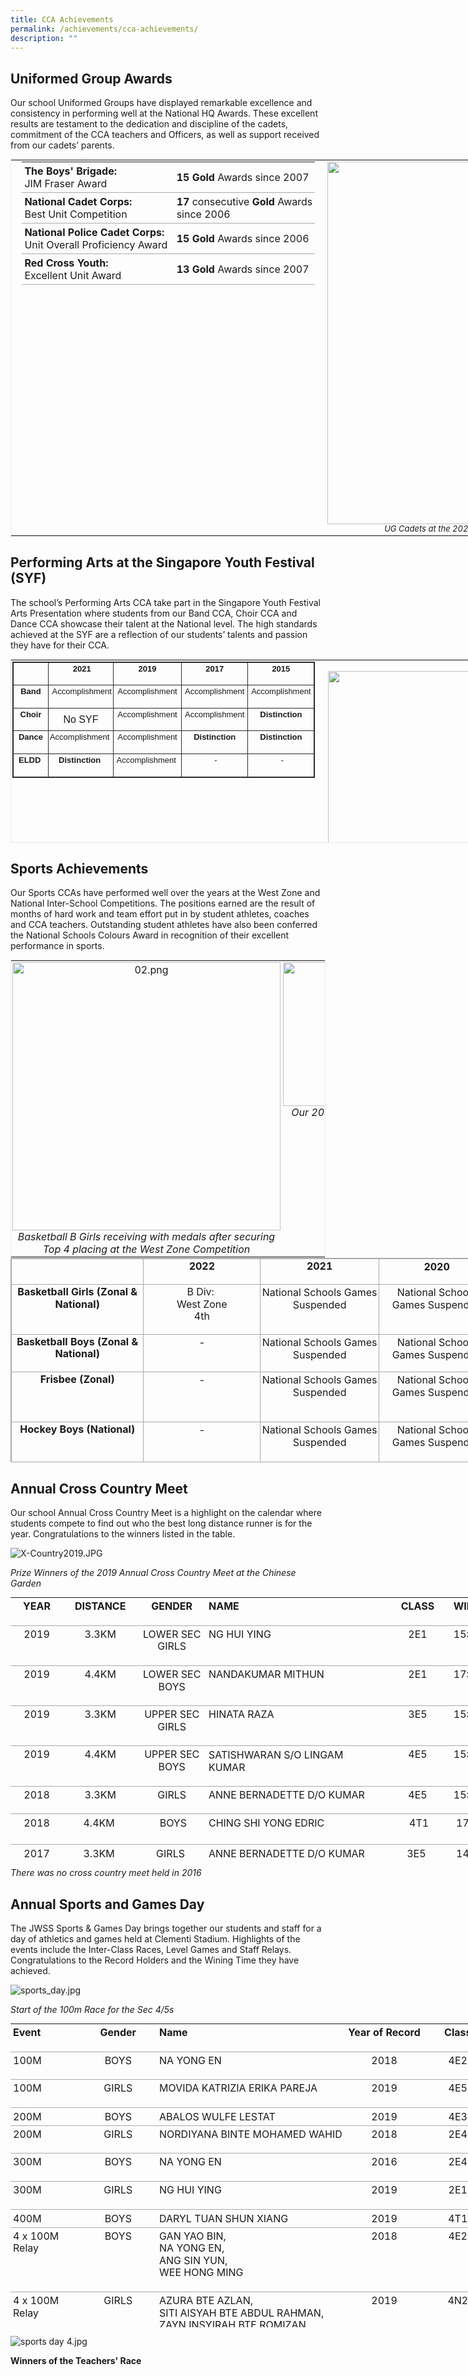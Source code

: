 ```yaml
---
title: CCA Achievements
permalink: /achievements/cca-achievements/
description: ""
---
```



## Uniformed Group Awards

Our school Uniformed Groups have displayed remarkable excellence and consistency in performing well at the National HQ Awards. These excellent results are testament to the dedication and discipline of the cadets, commitment of the CCA teachers and Officers, as well as support received from our cadets’ parents.  
  

<table style="margin: auto; outline: 0px; padding: 0px; clear: both; border: 1px solid rgb(234, 234, 234); width: 1089.64px;" class="ive_eobj_center iveo_table ives_tab_zen"><tbody style="margin: 0px; outline: 0px; padding: 0px;"><tr style="margin: 0px; outline: 0px; padding: 0px;"><td style="margin: 0px; outline: 0px; padding: 2px; text-align: center; width: 510px;" valign="top"><table style="margin: auto; outline: 0px; padding: 0px; border-collapse: collapse; clear: both; border: none; width: 468.818px; height: 248px;" class="ive_eobj_center iveo_table ives_tab_simple"><tbody style="margin: 0px; outline: 0px; padding: 0px;"><tr style="margin: 0px; outline: 0px; padding: 0px;"><td style="margin: 0px; outline: 0px; padding: 4px; text-align: left; background-color: transparent; border-bottom: 1px solid rgb(170, 170, 170); color: inherit; width: 298px;"><b style="margin: 0px; outline: 0px; padding: 0px;">The Boys' Brigade:</b><br style="margin: 0px; outline: 0px; padding: 0px;">JIM Fraser Award</td><td style="margin: 0px; outline: 0px; padding: 4px; text-align: left; background-color: transparent; border-bottom: 1px solid rgb(170, 170, 170); color: inherit; width: 170px;"><b style="margin: 0px; outline: 0px; padding: 0px;">15&nbsp;</b><b style="margin: 0px; outline: 0px; padding: 0px;">Gold<span>&nbsp;</span></b>Awards since 2007</td></tr><tr style="margin: 0px; outline: 0px; padding: 0px;"><td style="margin: 0px; outline: 0px; padding: 4px; text-align: left; background-color: transparent; border-bottom: 1px solid rgb(170, 170, 170); color: inherit; width: 60px;"><b style="margin: 0px; outline: 0px; padding: 0px;">National Cadet Corps:</b><br style="margin: 0px; outline: 0px; padding: 0px;">Best Unit Competition</td><td style="margin: 0px; outline: 0px; padding: 4px; text-align: left; background-color: transparent; border-bottom: 1px solid rgb(170, 170, 170); color: inherit; width: 60px;"><b style="margin: 0px; outline: 0px; padding: 0px;">17</b>&nbsp;consecutive<span>&nbsp;</span><b style="margin: 0px; outline: 0px; padding: 0px;">Gold<span>&nbsp;</span></b>Awards since 2006</td></tr><tr style="margin: 0px; outline: 0px; padding: 0px;"><td style="margin: 0px; outline: 0px; padding: 4px; text-align: left; background-color: transparent; border-bottom: 1px solid rgb(170, 170, 170); color: inherit;"><b style="margin: 0px; outline: 0px; padding: 0px;">National Police Cadet Corps:</b><br style="margin: 0px; outline: 0px; padding: 0px;">Unit Overall Proficiency Award</td><td style="margin: 0px; outline: 0px; padding: 4px; text-align: left; background-color: transparent; border-bottom: 1px solid rgb(170, 170, 170); color: inherit;"><b style="margin: 0px; outline: 0px; padding: 0px;">15</b>&nbsp;<b style="margin: 0px; outline: 0px; padding: 0px;">Gold<span>&nbsp;</span></b>Awards since 2006</td></tr><tr style="margin: 0px; outline: 0px; padding: 0px;"><td style="margin: 0px; outline: 0px; padding: 4px; text-align: left; background-color: transparent; border-bottom: 1px solid rgb(170, 170, 170); color: inherit;"><b style="margin: 0px; outline: 0px; padding: 0px;">Red Cross Youth:</b><br style="margin: 0px; outline: 0px; padding: 0px;">Excellent Unit Award</td><td style="margin: 0px; outline: 0px; padding: 4px; text-align: left; background-color: transparent; border-bottom: 1px solid rgb(170, 170, 170); color: inherit;"><b style="margin: 0px; outline: 0px; padding: 0px;">13</b>&nbsp;<b style="margin: 0px; outline: 0px; padding: 0px;">Gold<span>&nbsp;</span></b>Awards since 2007</td></tr></tbody></table></td><td style="margin: 0px; outline: 0px; padding: 2px; text-align: center; width: 60px;"><img style="margin: auto; outline: none; padding: 0px; border: none; clear: both; display: block; width: 580px;" class="ive_eobj_center" alt="01.png" src="https://jurongwestsec.moe.edu.sg/qql/slot/u198/Achievements/CCA/2022/01.png"><font style="margin: 0px; outline: 0px; padding: 0px; line-height: 15.6px;" size="2"><i style="margin: 0px; outline: 0px; padding: 0px;">UG Cadets at the 2022 JWSS Annual Speech &amp; Prize Giving Day</i></font></td></tr></tbody></table>

## Performing Arts at the Singapore Youth Festival (SYF)


The school’s Performing Arts CCA take part in the Singapore Youth Festival Arts Presentation where students from our Band CCA, Choir CCA and Dance CCA showcase their talent at the National level. The high standards achieved at the SYF are a reflection of our students’ talents and passion they have for their CCA.  
  
  

<table style="margin: auto; outline: 0px; padding: 0px; clear: both; border: 1px solid rgb(234, 234, 234); width: 1092.09px; height: 294px;" class="iveo_table ives_tab_zen ive_eobj_center"><tbody style="margin: 0px; outline: 0px; padding: 0px;"><tr style="margin: 0px; outline: 0px; padding: 0px;"><td style="margin: 0px; outline: 0px; padding: 2px; text-align: center; width: 489px;" valign="top"><h4 style="margin: 0px; outline: 0px; padding: 0px; font-family: Arial; font-weight: 500; line-height: 15.4px; color: rgb(7, 8, 75); font-size: 14px;"><table style="margin: 0px; outline: 0px; padding: 0px; border: 1px solid rgb(42, 42, 42); border-spacing: 1px;" class="iveo_table ives_tab_dark" cellpadding="0" cellspacing="0" border="0"><tbody style="margin: 0px; outline: 0px; padding: 0px;"><tr style="margin: 0px; outline: 0px; padding: 0px;"><td style="margin: 0px; outline: 0px; padding: 2px; text-align: center; border: 1px solid rgb(42, 42, 42);" valign="top" width="146"><p style="margin: 0px 0px 1em; outline: 0px; padding: 0px; line-height: 19.6px;"><font style="margin: 0px; outline: 0px; padding: 0px; line-height: 15.6px;" face="arial, sans-serif" size="2">&nbsp;</font></p></td><td style="margin: 0px; outline: 0px; padding: 2px; text-align: center; border: 1px solid rgb(42, 42, 42); width: 60px;"><p style="margin: 0px 0px 1em; outline: 0px; padding: 0px; line-height: 19.6px;"><font style="margin: 0px; outline: 0px; padding: 0px; line-height: 15.6px;" face="arial, sans-serif" size="2">&nbsp;<b style="margin: 0px; outline: 0px; padding: 0px;">2021</b></font></p></td><td style="margin: 0px; outline: 0px; padding: 2px; text-align: center; border: 1px solid rgb(42, 42, 42);" valign="top" width="146"><p style="margin: 0px 0px 1em; outline: 0px; padding: 0px; line-height: 19.6px;"><b style="margin: 0px; outline: 0px; padding: 0px;"><font style="margin: 0px; outline: 0px; padding: 0px; line-height: 15.6px;" face="arial, sans-serif" size="2">2019</font></b></p></td><td style="margin: 0px; outline: 0px; padding: 2px; text-align: center; border: 1px solid rgb(42, 42, 42);" valign="top" width="147"><p style="margin: 0px 0px 1em; outline: 0px; padding: 0px; line-height: 19.6px;"><b style="margin: 0px; outline: 0px; padding: 0px;"><font style="margin: 0px; outline: 0px; padding: 0px; line-height: 15.6px;" face="arial, sans-serif" size="2">2017</font></b></p></td><td style="margin: 0px; outline: 0px; padding: 2px; text-align: center; border: 1px solid rgb(42, 42, 42);" valign="top" width="147"><p style="margin: 0px 0px 1em; outline: 0px; padding: 0px; line-height: 19.6px;"><b style="margin: 0px; outline: 0px; padding: 0px;"><font style="margin: 0px; outline: 0px; padding: 0px; line-height: 15.6px;" face="arial, sans-serif" size="2">2015</font></b></p></td></tr><tr style="margin: 0px; outline: 0px; padding: 0px;"><td style="margin: 0px; outline: 0px; padding: 2px; text-align: center; border: 1px solid rgb(42, 42, 42);" valign="top" width="146"><p style="margin: 0px 0px 1em; outline: 0px; padding: 0px; line-height: 19.6px;"><b style="margin: 0px; outline: 0px; padding: 0px;"><font style="margin: 0px; outline: 0px; padding: 0px; line-height: 15.6px;" face="arial, sans-serif" size="2">Band</font></b></p></td><td style="margin: 0px; outline: 0px; padding: 2px; text-align: center; border: 1px solid rgb(42, 42, 42); width: 60px;"><p style="margin: 0px 0px 1em; outline: 0px; padding: 0px; line-height: 19.6px;"><font style="margin: 0px; outline: 0px; padding: 0px; line-height: 15.6px;" face="arial, sans-serif" size="2">&nbsp;Accomplishment</font></p></td><td style="margin: 0px; outline: 0px; padding: 2px; text-align: center; border: 1px solid rgb(42, 42, 42);" valign="top" width="146"><p style="margin: 0px 0px 1em; outline: 0px; padding: 0px; line-height: 19.6px;"><font style="margin: 0px; outline: 0px; padding: 0px; line-height: 15.6px;" face="arial, sans-serif" size="2">Accomplishment</font></p></td><td style="margin: 0px; outline: 0px; padding: 2px; text-align: center; border: 1px solid rgb(42, 42, 42);" valign="top" width="147"><p style="margin: 0px 0px 1em; outline: 0px; padding: 0px; line-height: 19.6px;"><font style="margin: 0px; outline: 0px; padding: 0px; line-height: 15.6px;" face="arial, sans-serif" size="2">Accomplishment</font></p></td><td style="margin: 0px; outline: 0px; padding: 2px; text-align: center; border: 1px solid rgb(42, 42, 42);" valign="top" width="147"><p style="margin: 0px 0px 1em; outline: 0px; padding: 0px; line-height: 19.6px;"><font style="margin: 0px; outline: 0px; padding: 0px; line-height: 15.6px;" face="arial, sans-serif" size="2">Accomplishment</font></p></td></tr><tr style="margin: 0px; outline: 0px; padding: 0px;"><td style="margin: 0px; outline: 0px; padding: 2px; text-align: center; border: 1px solid rgb(42, 42, 42);" valign="top" width="146"><p style="margin: 0px 0px 1em; outline: 0px; padding: 0px; line-height: 19.6px;"><b style="margin: 0px; outline: 0px; padding: 0px;"><font style="margin: 0px; outline: 0px; padding: 0px; line-height: 15.6px;" face="arial, sans-serif" size="2">Choir</font></b></p></td><td style="margin: 0px; outline: 0px; padding: 2px; text-align: center; border: 1px solid rgb(42, 42, 42); width: 60px;">No SYF</td><td style="margin: 0px; outline: 0px; padding: 2px; text-align: center; border: 1px solid rgb(42, 42, 42);" valign="top" width="146"><p style="margin: 0px 0px 1em; outline: 0px; padding: 0px; line-height: 19.6px;"><font style="margin: 0px; outline: 0px; padding: 0px; line-height: 15.6px;" face="arial, sans-serif" size="2">Accomplishment</font></p></td><td style="margin: 0px; outline: 0px; padding: 2px; text-align: center; border: 1px solid rgb(42, 42, 42);" valign="top" width="147"><p style="margin: 0px 0px 1em; outline: 0px; padding: 0px; line-height: 19.6px;"><font style="margin: 0px; outline: 0px; padding: 0px; line-height: 15.6px;" face="arial, sans-serif" size="2">Accomplishment</font></p></td><td style="margin: 0px; outline: 0px; padding: 2px; text-align: center; border: 1px solid rgb(42, 42, 42);" valign="top" width="147"><p style="margin: 0px 0px 1em; outline: 0px; padding: 0px; line-height: 19.6px;"><b style="margin: 0px; outline: 0px; padding: 0px;"><font style="margin: 0px; outline: 0px; padding: 0px; line-height: 15.6px;" face="arial, sans-serif" size="2">Distinction</font></b></p></td></tr><tr style="margin: 0px; outline: 0px; padding: 0px;"><td style="margin: 0px; outline: 0px; padding: 2px; text-align: center; border: 1px solid rgb(42, 42, 42);" valign="top" width="146"><p style="margin: 0px 0px 1em; outline: 0px; padding: 0px; line-height: 19.6px;"><b style="margin: 0px; outline: 0px; padding: 0px;"><font style="margin: 0px; outline: 0px; padding: 0px; line-height: 15.6px;" face="arial, sans-serif" size="2">Dance</font></b></p></td><td style="margin: 0px; outline: 0px; padding: 2px; text-align: center; border: 1px solid rgb(42, 42, 42); width: 60px;"><p style="margin: 0px 0px 1em; outline: 0px; padding: 0px; line-height: 19.6px;"><font style="margin: 0px; outline: 0px; padding: 0px; line-height: 15.6px;" face="arial, sans-serif" size="2">Accomplishment&nbsp;</font></p></td><td style="margin: 0px; outline: 0px; padding: 2px; text-align: center; border: 1px solid rgb(42, 42, 42);" valign="top" width="146"><p style="margin: 0px 0px 1em; outline: 0px; padding: 0px; line-height: 19.6px;"><font style="margin: 0px; outline: 0px; padding: 0px; line-height: 15.6px;" face="arial, sans-serif" size="2">Accomplishment</font></p></td><td style="margin: 0px; outline: 0px; padding: 2px; text-align: center; border: 1px solid rgb(42, 42, 42);" valign="top" width="147"><p style="margin: 0px 0px 1em; outline: 0px; padding: 0px; line-height: 19.6px;"><b style="margin: 0px; outline: 0px; padding: 0px;"><font style="margin: 0px; outline: 0px; padding: 0px; line-height: 15.6px;" face="arial, sans-serif" size="2">Distinction</font></b></p></td><td style="margin: 0px; outline: 0px; padding: 2px; text-align: center; border: 1px solid rgb(42, 42, 42);" valign="top" width="147"><p style="margin: 0px 0px 1em; outline: 0px; padding: 0px; line-height: 19.6px;"><b style="margin: 0px; outline: 0px; padding: 0px;"><font style="margin: 0px; outline: 0px; padding: 0px; line-height: 15.6px;" face="arial, sans-serif" size="2">Distinction</font></b></p></td></tr><tr style="margin: 0px; outline: 0px; padding: 0px;"><td style="margin: 0px; outline: 0px; padding: 2px; text-align: center; border: 1px solid rgb(42, 42, 42);"><p style="margin: 0px 0px 1em; outline: 0px; padding: 0px; line-height: 19.6px;"><font style="margin: 0px; outline: 0px; padding: 0px; line-height: 15.6px;" face="arial, sans-serif" size="2"><b style="margin: 0px; outline: 0px; padding: 0px;">ELDD</b>&nbsp;</font></p></td><td style="margin: 0px; outline: 0px; padding: 2px; text-align: center; border: 1px solid rgb(42, 42, 42);"><p style="margin: 0px 0px 1em; outline: 0px; padding: 0px; line-height: 19.6px;"><b style="margin: 0px; outline: 0px; padding: 0px;"><font style="margin: 0px; outline: 0px; padding: 0px; line-height: 15.6px;" face="arial, sans-serif" size="2">Distinction&nbsp;</font></b></p></td><td style="margin: 0px; outline: 0px; padding: 2px; text-align: center; border: 1px solid rgb(42, 42, 42);"><p style="margin: 0px 0px 1em; outline: 0px; padding: 0px; line-height: 19.6px;"><font style="margin: 0px; outline: 0px; padding: 0px; line-height: 15.6px;" face="arial, sans-serif" size="2">Accomplishment&nbsp;</font></p></td><td style="margin: 0px; outline: 0px; padding: 2px; text-align: center; border: 1px solid rgb(42, 42, 42);"><p style="margin: 0px 0px 1em; outline: 0px; padding: 0px; line-height: 19.6px;"><font style="margin: 0px; outline: 0px; padding: 0px; line-height: 15.6px;" face="arial, sans-serif" size="2">&nbsp;-</font></p></td><td style="margin: 0px; outline: 0px; padding: 2px; text-align: center; border: 1px solid rgb(42, 42, 42);"><p style="margin: 0px 0px 1em; outline: 0px; padding: 0px; line-height: 19.6px;"><font style="margin: 0px; outline: 0px; padding: 0px; line-height: 15.6px;" face="arial, sans-serif" size="2">&nbsp;-</font></p></td></tr></tbody></table></h4></td><td style="margin: 0px; outline: 0px; padding: 2px; text-align: center; width: 603px;"><h4 style="margin: 0px; outline: 0px; padding: 0px; font-family: Arial; font-weight: 500; line-height: 15.4px; color: rgb(7, 8, 75); font-size: 14px;"><br style="margin: 0px; outline: 0px; padding: 0px;"><img style="margin: auto; outline: none; padding: 0px; border: none; clear: both; display: block; width: 564px;" class="ive_eobj_center" alt="04.png" src="https://jurongwestsec.moe.edu.sg/qql/slot/u198/Achievements/CCA/2022/04.png"></h4><font style="margin: 0px; outline: 0px; padding: 0px; line-height: 15.6px;" size="2"><i style="margin: 0px; outline: 0px; padding: 0px;">ELDD performing at the 2021 SYF Arts Presentation to achieve their 1st Certificate of Distinction<br style="margin: 0px; outline: 0px; padding: 0px;"></i></font></td></tr></tbody></table>

## Sports Achievements

Our Sports CCAs have performed well over the years at the West Zone and National Inter-School Competitions. The positions earned are the result of months of hard work and team effort put in by student athletes, coaches and CCA teachers. Outstanding student athletes have also been conferred the National Schools Colours Award in recognition of their excellent performance in sports.  
  

<table style="margin: auto; outline: 0px; padding: 0px; clear: both; border: 1px solid rgb(234, 234, 234);" class="ive_eobj_center iveo_table ives_tab_zen"><tbody style="margin: 0px; outline: 0px; padding: 0px;"><tr style="margin: 0px; outline: 0px; padding: 0px;"><td style="margin: 0px; outline: 0px; padding: 2px; text-align: center; width: 60px;" valign="top"><img style="margin: auto; outline: none; padding: 0px; border: none; clear: both; display: block; width: 429px;" class="ive_eobj_center" alt="02.png" src="https://jurongwestsec.moe.edu.sg/qql/slot/u198/Achievements/CCA/2022/02.png"><i style="margin: 0px; outline: 0px; padding: 0px;">Basketball B Girls receiving with medals after securing Top 4 placing at the West Zone Competition</i></td><td style="margin: 0px; outline: 0px; padding: 2px; text-align: center; width: 60px;" valign="top"><img style="margin: auto; outline: none; padding: 0px; border: none; clear: both; display: block; width: 429px; height: 230px;" class="ive_eobj_center" alt="03.png" src="https://jurongwestsec.moe.edu.sg/qql/slot/u198/Achievements/CCA/2022/03.png"><i style="margin: 0px; outline: 0px; padding: 0px;">Our 2021 Volleyball B Boys after securing their Top 4 Placing at the West Zone Competition</i><i style="margin: 0px; outline: 0px; padding: 0px; background-color: initial;">&nbsp;</i><i style="margin: 0px; outline: 0px; padding: 0px;"><br style="margin: 0px; outline: 0px; padding: 0px;"></i></td></tr></tbody></table>

  

<table style="margin: auto; outline: 0px; padding: 0px; border-collapse: collapse; clear: both; border: 1px solid rgb(170, 170, 170); width: 957px; height: 327px;" class="ive_eobj_center iveo_table ives_tab_simple3" width="588" cellpadding="0" cellspacing="0" border="0"><tbody style="margin: 0px; outline: 0px; padding: 0px;"><tr style="margin: 0px; outline: 0px; padding: 0px;"><td style="margin: 0px; outline: 0px; padding: 2px; text-align: center; border: 1px solid rgb(170, 170, 170); width: 211px;" valign="top" width="172"><p style="margin: 0px 0px 1em; outline: 0px; padding: 0px; line-height: 19.6px;">&nbsp;</p></td><td style="margin: 0px; outline: 0px; padding: 2px; text-align: center; border: 1px solid rgb(170, 170, 170); width: 189px;" valign="top" width="139"><p style="margin: 0px 0px 1em; outline: 0px; padding: 0px; line-height: 19.6px;" align="center"><strong style="margin: 0px; outline: 0px; padding: 0px;">2022</strong></p></td><td style="margin: 0px; outline: 0px; padding: 2px; text-align: center; border: 1px solid rgb(170, 170, 170); width: 190px;" valign="top" width="139"><p style="margin: 0px 0px 1em; outline: 0px; padding: 0px; line-height: 19.6px;" align="center"><strong style="margin: 0px; outline: 0px; padding: 0px;">2021</strong></p></td><td style="margin: 0px; outline: 0px; padding: 2px; text-align: center; border: 1px solid rgb(170, 170, 170); width: 185px;" valign="top" width="139"><b style="margin: 0px; outline: 0px; padding: 0px;">2020</b></td><td style="margin: 0px; outline: 0px; padding: 2px; text-align: center; border: 1px solid rgb(170, 170, 170); width: 181px;" valign="top" width="139"><p style="margin: 0px 0px 1em; outline: 0px; padding: 0px; line-height: 19.6px;" align="center"><strong style="margin: 0px; outline: 0px; padding: 0px;">2019</strong><br style="margin: 0px; outline: 0px; padding: 0px;"></p></td></tr><tr style="margin: 0px; outline: 0px; padding: 0px;"><td style="margin: 0px; outline: 0px; padding: 2px; text-align: center; border: 1px solid rgb(170, 170, 170);" valign="top" width="172"><p style="margin: 0px 0px 1em; outline: 0px; padding: 0px; line-height: 19.6px;"><b style="margin: 0px; outline: 0px; padding: 0px;">Basketball Girls&nbsp;(Zonal &amp; National)</b></p></td><td style="margin: 0px; outline: 0px; padding: 2px; text-align: center; border: 1px solid rgb(170, 170, 170);" valign="top" width="139"><p style="margin: 0px 0px 1em; outline: 0px; padding: 0px; line-height: 19.6px;" align="center">B Div:&nbsp;<br style="margin: 0px; outline: 0px; padding: 0px;"><span style="margin: 0px; outline: 0px; padding: 0px; background-color: initial;">West Zone<br style="margin: 0px; outline: 0px; padding: 0px;">4th</span></p></td><td style="margin: 0px; outline: 0px; padding: 2px; text-align: center; border: 1px solid rgb(170, 170, 170);" valign="top" width="139">National Schools Games Suspended</td><td style="margin: 0px; outline: 0px; padding: 2px; text-align: center; border: 1px solid rgb(170, 170, 170);" valign="top" width="139">National Schools Games Suspended</td><td style="margin: 0px; outline: 0px; padding: 2px; text-align: center; border: 1px solid rgb(170, 170, 170);" valign="top" width="139"><p style="margin: 0px 0px 1em; outline: 0px; padding: 0px; line-height: 19.6px;" align="center">-<br style="margin: 0px; outline: 0px; padding: 0px;"></p></td></tr><tr style="margin: 0px; outline: 0px; padding: 0px;"><td style="margin: 0px; outline: 0px; padding: 2px; text-align: center; border: 1px solid rgb(170, 170, 170);" valign="top" width="172"><p style="margin: 0px 0px 1em; outline: 0px; padding: 0px; line-height: 19.6px;"><b style="margin: 0px; outline: 0px; padding: 0px;">Basketball Boys&nbsp;(Zonal &amp; National)</b></p></td><td style="margin: 0px; outline: 0px; padding: 2px; text-align: center; border: 1px solid rgb(170, 170, 170);" valign="top" width="139">-</td><td style="margin: 0px; outline: 0px; padding: 2px; text-align: center; border: 1px solid rgb(170, 170, 170);" valign="top" width="139">National Schools Games Suspended</td><td style="margin: 0px; outline: 0px; padding: 2px; text-align: center; border: 1px solid rgb(170, 170, 170);" valign="top" width="139">National Schools Games Suspended<br style="margin: 0px; outline: 0px; padding: 0px;"></td><td style="margin: 0px; outline: 0px; padding: 2px; text-align: center; border: 1px solid rgb(170, 170, 170);" valign="top" width="139"><p style="margin: 0px 0px 1em; outline: 0px; padding: 0px; line-height: 19.6px;" align="center">Top 4 West Zone<br style="margin: 0px; outline: 0px; padding: 0px;"></p></td></tr><tr style="margin: 0px; outline: 0px; padding: 0px;"><td style="margin: 0px; outline: 0px; padding: 2px; text-align: center; border: 1px solid rgb(170, 170, 170);" valign="top" width="172"><p style="margin: 0px 0px 1em; outline: 0px; padding: 0px; line-height: 19.6px;"><b style="margin: 0px; outline: 0px; padding: 0px;">Frisbee&nbsp;(Zonal)</b></p></td><td style="margin: 0px; outline: 0px; padding: 2px; text-align: center; border: 1px solid rgb(170, 170, 170);" valign="top" width="139">-</td><td style="margin: 0px; outline: 0px; padding: 2px; text-align: center; border: 1px solid rgb(170, 170, 170);" valign="top" width="139">National Schools Games Suspended</td><td style="margin: 0px; outline: 0px; padding: 2px; text-align: center; border: 1px solid rgb(170, 170, 170);" valign="top" width="139">National Schools Games Suspended</td><td style="margin: 0px; outline: 0px; padding: 2px; text-align: center; border: 1px solid rgb(170, 170, 170);" valign="top" width="139"><p style="margin: 0px 0px 1em; outline: 0px; padding: 0px; line-height: 19.6px;" align="center">Boys: 1st Runner Up<br style="margin: 0px; outline: 0px; padding: 0px;"><span style="margin: 0px; outline: 0px; padding: 0px; background-color: initial;">Girls: 2nd Runner Up<br style="margin: 0px; outline: 0px; padding: 0px;"></span><span style="margin: 0px; outline: 0px; padding: 0px; background-color: initial;">Mixed: 2nd Runner Up</span></p></td></tr><tr style="margin: 0px; outline: 0px; padding: 0px;"><td style="margin: 0px; outline: 0px; padding: 2px; text-align: center; border: 1px solid rgb(170, 170, 170);" valign="top" width="172"><p style="margin: 0px 0px 1em; outline: 0px; padding: 0px; line-height: 19.6px;"><b style="margin: 0px; outline: 0px; padding: 0px;">Hockey Boys (National)</b></p></td><td style="margin: 0px; outline: 0px; padding: 2px; text-align: center; border: 1px solid rgb(170, 170, 170);" valign="top" width="139">-</td><td style="margin: 0px; outline: 0px; padding: 2px; text-align: center; border: 1px solid rgb(170, 170, 170);" valign="top" width="139">National Schools Games Suspended</td><td style="margin: 0px; outline: 0px; padding: 2px; text-align: center; border: 1px solid rgb(170, 170, 170);" valign="top" width="139">National Schools Games Suspended</td><td style="margin: 0px; outline: 0px; padding: 2px; text-align: center; border: 1px solid rgb(170, 170, 170);" valign="top" width="139"><p style="margin: 0px 0px 1em; outline: 0px; padding: 0px; line-height: 19.6px;" align="center">Bowl Champion [C Div]<br style="margin: 0px; outline: 0px; padding: 0px;"><span style="margin: 0px; outline: 0px; padding: 0px; background-color: initial;">Bowl Runner Up [B Div]</span></p></td></tr><tr style="margin: 0px; outline: 0px; padding: 0px;"><td style="margin: 0px; outline: 0px; padding: 2px; text-align: center; border: 1px solid rgb(170, 170, 170);" valign="top" width="172"><p style="margin: 0px 0px 1em; outline: 0px; padding: 0px; line-height: 19.6px;"><b style="margin: 0px; outline: 0px; padding: 0px;">Netball Girls (Zonal &amp; M1 Inter-Sch)</b></p></td><td style="margin: 0px; outline: 0px; padding: 2px; text-align: center; border: 1px solid rgb(170, 170, 170);" valign="top" width="139">B Div:<br style="margin: 0px; outline: 0px; padding: 0px;">West Zone<br style="margin: 0px; outline: 0px; padding: 0px;">Top 8<p style="margin: 0px 0px 1em; outline: 0px; padding: 0px; line-height: 19.6px;" align="center"></p></td><td style="margin: 0px; outline: 0px; padding: 2px; text-align: center; border: 1px solid rgb(170, 170, 170);" valign="top" width="139">National Schools Games Suspended</td><td style="margin: 0px; outline: 0px; padding: 2px; text-align: center; border: 1px solid rgb(170, 170, 170);" valign="top" width="139">National Schools Games Suspended</td><td style="margin: 0px; outline: 0px; padding: 2px; text-align: center; border: 1px solid rgb(170, 170, 170);" valign="top" width="139"><p style="margin: 0px 0px 1em; outline: 0px; padding: 0px; line-height: 19.6px;" align="center"><span style="margin: 0px; outline: 0px; padding: 0px; line-height: 14.98px;" lang="EN-SG"></span>2nd: T-Net U14 Carnival [C Div]<br style="margin: 0px; outline: 0px; padding: 0px;"><span style="margin: 0px; outline: 0px; padding: 0px; background-color: initial;">Zonal Top 8 [B Div]</span></p></td></tr><tr style="margin: 0px; outline: 0px; padding: 0px;"><td style="margin: 0px; outline: 0px; padding: 2px; text-align: center; border: 1px solid rgb(170, 170, 170);" valign="top" width="172"><p style="margin: 0px 0px 1em; outline: 0px; padding: 0px; line-height: 19.6px;"><b style="margin: 0px; outline: 0px; padding: 0px;">Volleyball Boys (Zonal)</b></p></td><td style="margin: 0px; outline: 0px; padding: 2px; text-align: center; border: 1px solid rgb(170, 170, 170);" valign="top" width="139"><p style="margin: 0px 0px 1em; outline: 0px; padding: 0px; line-height: 19.6px;" align="center">B Div:<br style="margin: 0px; outline: 0px; padding: 0px;">West Zone<br style="margin: 0px; outline: 0px; padding: 0px;">3rd<br style="margin: 0px; outline: 0px; padding: 0px;"></p></td><td style="margin: 0px; outline: 0px; padding: 2px; text-align: center; border: 1px solid rgb(170, 170, 170);" valign="top" width="139"><p style="margin: 0px 0px 1em; outline: 0px; padding: 0px; line-height: 19.6px;" align="center">4th: B Boys<br style="margin: 0px; outline: 0px; padding: 0px;"></p></td><td style="margin: 0px; outline: 0px; padding: 2px; text-align: center; border: 1px solid rgb(170, 170, 170);" valign="top" width="139">National Schools Games Suspended</td><td style="margin: 0px; outline: 0px; padding: 2px; text-align: center; border: 1px solid rgb(170, 170, 170);" valign="top" width="139"><span style="margin: 0px; outline: 0px; padding: 0px; line-height: 14.98px;" lang="EN-SG"></span>3rd: B Boys<br style="margin: 0px; outline: 0px; padding: 0px;"></td></tr><tr style="margin: 0px; outline: 0px; padding: 0px;"><td style="margin: 0px; outline: 0px; padding: 2px; text-align: center; border: 1px solid rgb(170, 170, 170);" valign="top" width="172"><p style="margin: 0px 0px 1em; outline: 0px; padding: 0px; line-height: 19.6px;"><b style="margin: 0px; outline: 0px; padding: 0px;">National Schools Colours Awards</b></p></td><td style="margin: 0px; outline: 0px; padding: 2px; text-align: center; border: 1px solid rgb(170, 170, 170);" valign="top" width="139">-</td><td style="margin: 0px; outline: 0px; padding: 2px; text-align: center; border: 1px solid rgb(170, 170, 170);" valign="top" width="139">-</td><td style="margin: 0px; outline: 0px; padding: 2px; text-align: center; border: 1px solid rgb(170, 170, 170);" valign="top" width="139">National Schools Games Suspended</td><td style="margin: 0px; outline: 0px; padding: 2px; text-align: center; border: 1px solid rgb(170, 170, 170);" valign="top" width="139">1 Recipient</td></tr></tbody></table>

  

## Annual Cross Country Meet

Our school Annual Cross Country Meet is a highlight on the calendar where students compete to find out who the best long distance runner is for the year. Congratulations to the winners listed in the table.  
  
![X-Country2019.JPG](https://jurongwestsec.moe.edu.sg/qql/slot/u198/Achievements/CCA/2019/X-Country2019.JPG)  

_Prize Winners of the 2019 Annual Cross Country Meet at the Chinese Garden_

<table style="margin: auto; outline: 0px; padding: 0px; border-collapse: collapse; clear: both; border: none; width: 868px; height: 418px;" class="ive_eobj_center iveo_table ives_tab_simple" cellpadding="0" cellspacing="0" border="0"><tbody style="margin: 0px; outline: 0px; padding: 0px;"><tr style="margin: 0px; outline: 0px; padding: 0px;"><td style="margin: 0px; outline: 0px; padding: 4px; text-align: left; background-color: transparent; border-bottom: 1px solid rgb(170, 170, 170); color: inherit; width: 80px;" valign="top" width="49"><p style="margin: 0px 0px 1em; outline: 0px; padding: 0px; line-height: 19.6px; text-align: center;"><strong style="margin: 0px; outline: 0px; padding: 0px;">YEAR</strong></p></td><td style="margin: 0px; outline: 0px; padding: 4px; text-align: left; background-color: transparent; border-bottom: 1px solid rgb(170, 170, 170); color: inherit; width: 115px;" valign="top" width="75"><p style="margin: 0px 0px 1em; outline: 0px; padding: 0px; line-height: 19.6px; text-align: center;"><strong style="margin: 0px; outline: 0px; padding: 0px;">DISTANCE</strong></p></td><td style="margin: 0px; outline: 0px; padding: 4px; text-align: left; background-color: transparent; border-bottom: 1px solid rgb(170, 170, 170); color: inherit; width: 106px;" valign="top" width="68"><p style="margin: 0px 0px 1em; outline: 0px; padding: 0px; line-height: 19.6px; text-align: center;"><strong style="margin: 0px; outline: 0px; padding: 0px;">GENDER</strong></p></td><td style="margin: 0px; outline: 0px; padding: 4px; text-align: left; background-color: transparent; border-bottom: 1px solid rgb(170, 170, 170); color: inherit; width: 297px;" valign="top" width="216"><p style="margin: 0px 0px 1em; outline: 0px; padding: 0px; line-height: 19.6px;"><strong style="margin: 0px; outline: 0px; padding: 0px;">NAME</strong></p></td><td style="margin: 0px; outline: 0px; padding: 4px; text-align: left; background-color: transparent; border-bottom: 1px solid rgb(170, 170, 170); color: inherit; width: 104px;" valign="top" width="66"><p style="margin: 0px 0px 1em; outline: 0px; padding: 0px; line-height: 19.6px; text-align: center;"><strong style="margin: 0px; outline: 0px; padding: 0px;">CLASS</strong></p></td><td style="margin: 0px; outline: 0px; padding: 4px; text-align: left; background-color: transparent; border-bottom: 1px solid rgb(170, 170, 170); color: inherit; width: 165px;" valign="top" width="112"><p style="margin: 0px 0px 1em; outline: 0px; padding: 0px; line-height: 19.6px;"><strong style="margin: 0px; outline: 0px; padding: 0px;">WINNING TIME</strong></p></td></tr><tr style="margin: 0px; outline: 0px; padding: 0px;"><td style="margin: 0px; outline: 0px; padding: 4px; text-align: left; background-color: transparent; border-bottom: 1px solid rgb(170, 170, 170); color: inherit;" valign="top" width="49"><p style="margin: 0px 0px 1em; outline: 0px; padding: 0px; line-height: 19.6px;" align="center">2019</p></td><td style="margin: 0px; outline: 0px; padding: 4px; text-align: left; background-color: transparent; border-bottom: 1px solid rgb(170, 170, 170); color: inherit;" valign="top" width="75"><p style="margin: 0px 0px 1em; outline: 0px; padding: 0px; line-height: 19.6px;" align="center">3.3KM</p></td><td style="margin: 0px; outline: 0px; padding: 4px; text-align: left; background-color: transparent; border-bottom: 1px solid rgb(170, 170, 170); color: inherit;" valign="top" width="68"><p style="margin: 0px 0px 1em; outline: 0px; padding: 0px; line-height: 19.6px;" align="center">LOWER SEC<br style="margin: 0px; outline: 0px; padding: 0px;">GIRLS</p></td><td style="margin: 0px; outline: 0px; padding: 4px; text-align: left; background-color: transparent; border-bottom: 1px solid rgb(170, 170, 170); color: inherit;" valign="top" width="216"><p style="margin: 0px 0px 1em; outline: 0px; padding: 0px; line-height: 19.6px;">NG HUI YING</p></td><td style="margin: 0px; outline: 0px; padding: 4px; text-align: left; background-color: transparent; border-bottom: 1px solid rgb(170, 170, 170); color: inherit;" valign="top" width="66"><p style="margin: 0px 0px 1em; outline: 0px; padding: 0px; line-height: 19.6px;" align="center">2E1</p></td><td style="margin: 0px; outline: 0px; padding: 4px; text-align: left; background-color: transparent; border-bottom: 1px solid rgb(170, 170, 170); color: inherit;" valign="top" width="112"><p style="margin: 0px 0px 1em; outline: 0px; padding: 0px; line-height: 19.6px;">15:28:29</p></td></tr><tr style="margin: 0px; outline: 0px; padding: 0px;"><td style="margin: 0px; outline: 0px; padding: 4px; text-align: left; background-color: transparent; border-bottom: 1px solid rgb(170, 170, 170); color: inherit;" valign="top" width="49"><p style="margin: 0px 0px 1em; outline: 0px; padding: 0px; line-height: 19.6px;" align="center">2019</p></td><td style="margin: 0px; outline: 0px; padding: 4px; text-align: left; background-color: transparent; border-bottom: 1px solid rgb(170, 170, 170); color: inherit;" valign="top" width="75"><p style="margin: 0px 0px 1em; outline: 0px; padding: 0px; line-height: 19.6px;" align="center">4.4KM</p></td><td style="margin: 0px; outline: 0px; padding: 4px; text-align: left; background-color: transparent; border-bottom: 1px solid rgb(170, 170, 170); color: inherit;" valign="top" width="68"><p style="margin: 0px 0px 1em; outline: 0px; padding: 0px; line-height: 19.6px;" align="center">LOWER SEC<br style="margin: 0px; outline: 0px; padding: 0px;">BOYS</p></td><td style="margin: 0px; outline: 0px; padding: 4px; text-align: left; background-color: transparent; border-bottom: 1px solid rgb(170, 170, 170); color: inherit;" valign="top" width="216"><p style="margin: 0px 0px 1em; outline: 0px; padding: 0px; line-height: 19.6px;">NANDAKUMAR MITHUN</p></td><td style="margin: 0px; outline: 0px; padding: 4px; text-align: left; background-color: transparent; border-bottom: 1px solid rgb(170, 170, 170); color: inherit;" valign="top" width="66"><p style="margin: 0px 0px 1em; outline: 0px; padding: 0px; line-height: 19.6px;" align="center">2E1</p></td><td style="margin: 0px; outline: 0px; padding: 4px; text-align: left; background-color: transparent; border-bottom: 1px solid rgb(170, 170, 170); color: inherit;" valign="top" width="112"><p style="margin: 0px 0px 1em; outline: 0px; padding: 0px; line-height: 19.6px;">17:19:00</p></td></tr><tr style="margin: 0px; outline: 0px; padding: 0px;"><td style="margin: 0px; outline: 0px; padding: 4px; text-align: left; background-color: transparent; border-bottom: 1px solid rgb(170, 170, 170); color: inherit;" valign="top" width="49"><p style="margin: 0px 0px 1em; outline: 0px; padding: 0px; line-height: 19.6px;" align="center">2019</p></td><td style="margin: 0px; outline: 0px; padding: 4px; text-align: left; background-color: transparent; border-bottom: 1px solid rgb(170, 170, 170); color: inherit;" valign="top" width="75"><p style="margin: 0px 0px 1em; outline: 0px; padding: 0px; line-height: 19.6px;" align="center">3.3KM</p></td><td style="margin: 0px; outline: 0px; padding: 4px; text-align: left; background-color: transparent; border-bottom: 1px solid rgb(170, 170, 170); color: inherit;" valign="top" width="68"><p style="margin: 0px 0px 1em; outline: 0px; padding: 0px; line-height: 19.6px;" align="center">UPPER SEC<br style="margin: 0px; outline: 0px; padding: 0px;">GIRLS</p></td><td style="margin: 0px; outline: 0px; padding: 4px; text-align: left; background-color: transparent; border-bottom: 1px solid rgb(170, 170, 170); color: inherit;" valign="top" width="216"><p style="margin: 0px 0px 1em; outline: 0px; padding: 0px; line-height: 19.6px;">HINATA RAZA</p></td><td style="margin: 0px; outline: 0px; padding: 4px; text-align: left; background-color: transparent; border-bottom: 1px solid rgb(170, 170, 170); color: inherit;" valign="top" width="66"><p style="margin: 0px 0px 1em; outline: 0px; padding: 0px; line-height: 19.6px;" align="center">3E5</p></td><td style="margin: 0px; outline: 0px; padding: 4px; text-align: left; background-color: transparent; border-bottom: 1px solid rgb(170, 170, 170); color: inherit;" valign="top" width="112"><p style="margin: 0px 0px 1em; outline: 0px; padding: 0px; line-height: 19.6px;">15:23:59</p></td></tr><tr style="margin: 0px; outline: 0px; padding: 0px;"><td style="margin: 0px; outline: 0px; padding: 4px; text-align: left; background-color: transparent; border-bottom: 1px solid rgb(170, 170, 170); color: inherit;" valign="top" width="49"><p style="margin: 0px 0px 1em; outline: 0px; padding: 0px; line-height: 19.6px;" align="center">2019</p></td><td style="margin: 0px; outline: 0px; padding: 4px; text-align: left; background-color: transparent; border-bottom: 1px solid rgb(170, 170, 170); color: inherit;" valign="top" width="75"><p style="margin: 0px 0px 1em; outline: 0px; padding: 0px; line-height: 19.6px;" align="center">4.4KM</p></td><td style="margin: 0px; outline: 0px; padding: 4px; text-align: left; background-color: transparent; border-bottom: 1px solid rgb(170, 170, 170); color: inherit;" valign="top" width="68"><p style="margin: 0px 0px 1em; outline: 0px; padding: 0px; line-height: 19.6px;" align="center">UPPER SEC<br style="margin: 0px; outline: 0px; padding: 0px;">BOYS</p></td><td style="margin: 0px; outline: 0px; padding: 4px; text-align: left; background-color: transparent; border-bottom: 1px solid rgb(170, 170, 170); color: inherit;" valign="top" width="216">SATISHWARAN S/O LINGAM KUMAR</td><td style="margin: 0px; outline: 0px; padding: 4px; text-align: left; background-color: transparent; border-bottom: 1px solid rgb(170, 170, 170); color: inherit;" valign="top" width="66"><p style="margin: 0px 0px 1em; outline: 0px; padding: 0px; line-height: 19.6px;" align="center">4E5</p></td><td style="margin: 0px; outline: 0px; padding: 4px; text-align: left; background-color: transparent; border-bottom: 1px solid rgb(170, 170, 170); color: inherit;" valign="top" width="112"><p style="margin: 0px 0px 1em; outline: 0px; padding: 0px; line-height: 19.6px;">15:45:22</p></td></tr><tr style="margin: 0px; outline: 0px; padding: 0px;"><td style="margin: 0px; outline: 0px; padding: 4px; text-align: left; background-color: transparent; border-bottom: 1px solid rgb(170, 170, 170); color: inherit;" valign="top" width="49"><p style="margin: 0px 0px 1em; outline: 0px; padding: 0px; line-height: 19.6px;" align="center">2018</p></td><td style="margin: 0px; outline: 0px; padding: 4px; text-align: left; background-color: transparent; border-bottom: 1px solid rgb(170, 170, 170); color: inherit;" valign="top" width="75"><p style="margin: 0px 0px 1em; outline: 0px; padding: 0px; line-height: 19.6px;" align="center">3.3KM</p></td><td style="margin: 0px; outline: 0px; padding: 4px; text-align: left; background-color: transparent; border-bottom: 1px solid rgb(170, 170, 170); color: inherit;" valign="top" width="68"><p style="margin: 0px 0px 1em; outline: 0px; padding: 0px; line-height: 19.6px;" align="center">GIRLS</p></td><td style="margin: 0px; outline: 0px; padding: 4px; text-align: left; background-color: transparent; border-bottom: 1px solid rgb(170, 170, 170); color: inherit;" valign="top" width="216"><p style="margin: 0px 0px 1em; outline: 0px; padding: 0px; line-height: 19.6px;">ANNE BERNADETTE D/O KUMAR</p></td><td style="margin: 0px; outline: 0px; padding: 4px; text-align: left; background-color: transparent; border-bottom: 1px solid rgb(170, 170, 170); color: inherit;" valign="top" width="66"><p style="margin: 0px 0px 1em; outline: 0px; padding: 0px; line-height: 19.6px;" align="center">4E5</p></td><td style="margin: 0px; outline: 0px; padding: 4px; text-align: left; background-color: transparent; border-bottom: 1px solid rgb(170, 170, 170); color: inherit;" valign="top" width="112"><p style="margin: 0px 0px 1em; outline: 0px; padding: 0px; line-height: 19.6px;">15:35:21</p></td></tr><tr style="margin: 0px; outline: 0px; padding: 0px;"><td style="margin: 0px; outline: 0px; padding: 4px; text-align: center; background-color: transparent; border-bottom: 1px solid rgb(170, 170, 170); color: inherit;" valign="top">2018<br style="margin: 0px; outline: 0px; padding: 0px;">&nbsp;</td><td style="margin: 0px; outline: 0px; padding: 4px; text-align: center; background-color: transparent; border-bottom: 1px solid rgb(170, 170, 170); color: inherit;" valign="top">4.4KM&nbsp;</td><td style="margin: 0px; outline: 0px; padding: 4px; text-align: center; background-color: transparent; border-bottom: 1px solid rgb(170, 170, 170); color: inherit;" valign="top">&nbsp;BOYS</td><td style="margin: 0px; outline: 0px; padding: 4px; text-align: left; background-color: transparent; border-bottom: 1px solid rgb(170, 170, 170); color: inherit;" valign="top">CHING SHI YONG EDRIC</td><td style="margin: 0px; outline: 0px; padding: 4px; text-align: center; background-color: transparent; border-bottom: 1px solid rgb(170, 170, 170); color: inherit;" valign="top">&nbsp;4T1</td><td style="margin: 0px; outline: 0px; padding: 4px; text-align: left; background-color: transparent; border-bottom: 1px solid rgb(170, 170, 170); color: inherit;" valign="top">&nbsp;17:07:17</td></tr><tr style="margin: 0px; outline: 0px; padding: 0px;"><td style="margin: 0px; outline: 0px; padding: 4px; text-align: center; background-color: transparent; border-bottom: 1px solid rgb(170, 170, 170); color: inherit;" valign="top">2017<br style="margin: 0px; outline: 0px; padding: 0px;"><br style="margin: 0px; outline: 0px; padding: 0px;"></td><td style="margin: 0px; outline: 0px; padding: 4px; text-align: center; background-color: transparent; border-bottom: 1px solid rgb(170, 170, 170); color: inherit;" valign="top">3.3KM&nbsp;</td><td style="margin: 0px; outline: 0px; padding: 4px; text-align: center; background-color: transparent; border-bottom: 1px solid rgb(170, 170, 170); color: inherit;" valign="top">GIRLS&nbsp;</td><td style="margin: 0px; outline: 0px; padding: 4px; text-align: left; background-color: transparent; border-bottom: 1px solid rgb(170, 170, 170); color: inherit;" valign="top">ANNE BERNADETTE D/O KUMAR&nbsp;</td><td style="margin: 0px; outline: 0px; padding: 4px; text-align: center; background-color: transparent; border-bottom: 1px solid rgb(170, 170, 170); color: inherit;" valign="top">3E5&nbsp;</td><td style="margin: 0px; outline: 0px; padding: 4px; text-align: left; background-color: transparent; border-bottom: 1px solid rgb(170, 170, 170); color: inherit;" valign="top">&nbsp;14:38:75</td></tr><tr style="margin: 0px; outline: 0px; padding: 0px;"><td style="margin: 0px; outline: 0px; padding: 4px; text-align: left; background-color: transparent; border-bottom: 1px solid rgb(170, 170, 170); color: inherit;" valign="top" width="49"><p style="margin: 0px 0px 1em; outline: 0px; padding: 0px; line-height: 19.6px;" align="center">2017</p></td><td style="margin: 0px; outline: 0px; padding: 4px; text-align: left; background-color: transparent; border-bottom: 1px solid rgb(170, 170, 170); color: inherit;" valign="top" width="75"><p style="margin: 0px 0px 1em; outline: 0px; padding: 0px; line-height: 19.6px;" align="center">4.4KM</p></td><td style="margin: 0px; outline: 0px; padding: 4px; text-align: left; background-color: transparent; border-bottom: 1px solid rgb(170, 170, 170); color: inherit;" valign="top" width="68"><p style="margin: 0px 0px 1em; outline: 0px; padding: 0px; line-height: 19.6px;" align="center">BOYS</p></td><td style="margin: 0px; outline: 0px; padding: 4px; text-align: left; background-color: transparent; border-bottom: 1px solid rgb(170, 170, 170); color: inherit;" valign="top" width="216"><p style="margin: 0px 0px 1em; outline: 0px; padding: 0px; line-height: 19.6px;">CHING SHI YONG EDRIC</p></td><td style="margin: 0px; outline: 0px; padding: 4px; text-align: left; background-color: transparent; border-bottom: 1px solid rgb(170, 170, 170); color: inherit;" valign="top" width="66"><p style="margin: 0px 0px 1em; outline: 0px; padding: 0px; line-height: 19.6px;" align="center">3T1</p></td><td style="margin: 0px; outline: 0px; padding: 4px; text-align: left; background-color: transparent; border-bottom: 1px solid rgb(170, 170, 170); color: inherit;" valign="top" width="112"><p style="margin: 0px 0px 1em; outline: 0px; padding: 0px; line-height: 19.6px;">15:56:07</p></td></tr><tr style="margin: 0px; outline: 0px; padding: 0px;"><td style="margin: 0px; outline: 0px; padding: 4px; text-align: left; background-color: transparent; border-bottom: 1px solid rgb(170, 170, 170); color: inherit;" valign="top" width="49"><p style="margin: 0px 0px 1em; outline: 0px; padding: 0px; line-height: 19.6px;" align="center">2015</p></td><td style="margin: 0px; outline: 0px; padding: 4px; text-align: left; background-color: transparent; border-bottom: 1px solid rgb(170, 170, 170); color: inherit;" valign="top" width="75"><p style="margin: 0px 0px 1em; outline: 0px; padding: 0px; line-height: 19.6px;" align="center">3.6KM</p></td><td style="margin: 0px; outline: 0px; padding: 4px; text-align: left; background-color: transparent; border-bottom: 1px solid rgb(170, 170, 170); color: inherit;" valign="top" width="68"><p style="margin: 0px 0px 1em; outline: 0px; padding: 0px; line-height: 19.6px;" align="center">GIRLS</p></td><td style="margin: 0px; outline: 0px; padding: 4px; text-align: left; background-color: transparent; border-bottom: 1px solid rgb(170, 170, 170); color: inherit;" valign="top" width="216"><p style="margin: 0px 0px 1em; outline: 0px; padding: 0px; line-height: 19.6px;">AVALINE TENG WEI SHI</p></td><td style="margin: 0px; outline: 0px; padding: 4px; text-align: left; background-color: transparent; border-bottom: 1px solid rgb(170, 170, 170); color: inherit;" valign="top" width="66"><p style="margin: 0px 0px 1em; outline: 0px; padding: 0px; line-height: 19.6px;" align="center">3E5</p></td><td style="margin: 0px; outline: 0px; padding: 4px; text-align: left; background-color: transparent; border-bottom: 1px solid rgb(170, 170, 170); color: inherit;" valign="top" width="112"><p style="margin: 0px 0px 1em; outline: 0px; padding: 0px; line-height: 19.6px;">18:39:95</p></td></tr><tr style="margin: 0px; outline: 0px; padding: 0px;"><td style="margin: 0px; outline: 0px; padding: 4px; text-align: left; background-color: transparent; border-bottom: 1px solid rgb(170, 170, 170); color: inherit;" valign="top" width="49"><p style="margin: 0px 0px 1em; outline: 0px; padding: 0px; line-height: 19.6px;" align="center">2015</p></td><td style="margin: 0px; outline: 0px; padding: 4px; text-align: left; background-color: transparent; border-bottom: 1px solid rgb(170, 170, 170); color: inherit;" valign="top" width="75"><p style="margin: 0px 0px 1em; outline: 0px; padding: 0px; line-height: 19.6px;" align="center">4.8KM</p></td><td style="margin: 0px; outline: 0px; padding: 4px; text-align: left; background-color: transparent; border-bottom: 1px solid rgb(170, 170, 170); color: inherit;" valign="top" width="68"><p style="margin: 0px 0px 1em; outline: 0px; padding: 0px; line-height: 19.6px;" align="center">BOYS</p></td><td style="margin: 0px; outline: 0px; padding: 4px; text-align: left; background-color: transparent; border-bottom: 1px solid rgb(170, 170, 170); color: inherit;" valign="top" width="216"><p style="margin: 0px 0px 1em; outline: 0px; padding: 0px; line-height: 19.6px;">BRIAN JAYASEELAN</p></td><td style="margin: 0px; outline: 0px; padding: 4px; text-align: left; background-color: transparent; border-bottom: 1px solid rgb(170, 170, 170); color: inherit;" valign="top" width="66"><p style="margin: 0px 0px 1em; outline: 0px; padding: 0px; line-height: 19.6px;" align="center">2N1</p></td><td style="margin: 0px; outline: 0px; padding: 4px; text-align: left; background-color: transparent; border-bottom: 1px solid rgb(170, 170, 170); color: inherit;" valign="top" width="112"><p style="margin: 0px 0px 1em; outline: 0px; padding: 0px; line-height: 19.6px;">18:16:06</p></td></tr><tr style="margin: 0px; outline: 0px; padding: 0px;"><td style="margin: 0px; outline: 0px; padding: 4px; text-align: left; background-color: transparent; border-bottom: 1px solid rgb(170, 170, 170); color: inherit;" valign="top" width="49"><p style="margin: 0px 0px 1em; outline: 0px; padding: 0px; line-height: 19.6px;" align="center">2014</p></td><td style="margin: 0px; outline: 0px; padding: 4px; text-align: left; background-color: transparent; border-bottom: 1px solid rgb(170, 170, 170); color: inherit;" valign="top" width="75"><p style="margin: 0px 0px 1em; outline: 0px; padding: 0px; line-height: 19.6px;" align="center">3.6KM</p></td><td style="margin: 0px; outline: 0px; padding: 4px; text-align: left; background-color: transparent; border-bottom: 1px solid rgb(170, 170, 170); color: inherit;" valign="top" width="68"><p style="margin: 0px 0px 1em; outline: 0px; padding: 0px; line-height: 19.6px;" align="center">GIRLS</p></td><td style="margin: 0px; outline: 0px; padding: 4px; text-align: left; background-color: transparent; border-bottom: 1px solid rgb(170, 170, 170); color: inherit;" valign="top" width="216"><p style="margin: 0px 0px 1em; outline: 0px; padding: 0px; line-height: 19.6px;">ZHENG JINGJING</p></td><td style="margin: 0px; outline: 0px; padding: 4px; text-align: left; background-color: transparent; border-bottom: 1px solid rgb(170, 170, 170); color: inherit;" valign="top" width="66"><p style="margin: 0px 0px 1em; outline: 0px; padding: 0px; line-height: 19.6px;" align="center">3E2</p></td><td style="margin: 0px; outline: 0px; padding: 4px; text-align: left; background-color: transparent; border-bottom: 1px solid rgb(170, 170, 170); color: inherit;" valign="top" width="112"><p style="margin: 0px 0px 1em; outline: 0px; padding: 0px; line-height: 19.6px;">18:50:22</p></td></tr><tr style="margin: 0px; outline: 0px; padding: 0px;"><td style="margin: 0px; outline: 0px; padding: 4px; text-align: left; background-color: transparent; border-bottom: 1px solid rgb(170, 170, 170); color: inherit;" valign="top" width="49"><p style="margin: 0px 0px 1em; outline: 0px; padding: 0px; line-height: 19.6px;" align="center">2014</p></td><td style="margin: 0px; outline: 0px; padding: 4px; text-align: left; background-color: transparent; border-bottom: 1px solid rgb(170, 170, 170); color: inherit;" valign="top" width="75"><p style="margin: 0px 0px 1em; outline: 0px; padding: 0px; line-height: 19.6px;" align="center">4.8KM</p></td><td style="margin: 0px; outline: 0px; padding: 4px; text-align: left; background-color: transparent; border-bottom: 1px solid rgb(170, 170, 170); color: inherit;" valign="top" width="68"><p style="margin: 0px 0px 1em; outline: 0px; padding: 0px; line-height: 19.6px;" align="center">BOYS</p></td><td style="margin: 0px; outline: 0px; padding: 4px; text-align: left; background-color: transparent; border-bottom: 1px solid rgb(170, 170, 170); color: inherit;" valign="top" width="216"><p style="margin: 0px 0px 1em; outline: 0px; padding: 0px; line-height: 19.6px;">NUR FADLI ERSYAFIE</p></td><td style="margin: 0px; outline: 0px; padding: 4px; text-align: left; background-color: transparent; border-bottom: 1px solid rgb(170, 170, 170); color: inherit;" valign="top" width="66"><p style="margin: 0px 0px 1em; outline: 0px; padding: 0px; line-height: 19.6px;" align="center">4E2</p></td><td style="margin: 0px; outline: 0px; padding: 4px; text-align: left; background-color: transparent; border-bottom: 1px solid rgb(170, 170, 170); color: inherit;" valign="top" width="112"><p style="margin: 0px 0px 1em; outline: 0px; padding: 0px; line-height: 19.6px;">16:17:02</p></td></tr><tr style="margin: 0px; outline: 0px; padding: 0px;"><td style="margin: 0px; outline: 0px; padding: 4px; text-align: left; background-color: transparent; border-bottom: 1px solid rgb(170, 170, 170); color: inherit;" valign="top" width="49"><p style="margin: 0px 0px 1em; outline: 0px; padding: 0px; line-height: 19.6px;" align="center">2013</p></td><td style="margin: 0px; outline: 0px; padding: 4px; text-align: left; background-color: transparent; border-bottom: 1px solid rgb(170, 170, 170); color: inherit;" valign="top" width="75"><p style="margin: 0px 0px 1em; outline: 0px; padding: 0px; line-height: 19.6px;" align="center">3.6KM</p></td><td style="margin: 0px; outline: 0px; padding: 4px; text-align: left; background-color: transparent; border-bottom: 1px solid rgb(170, 170, 170); color: inherit;" valign="top" width="68"><p style="margin: 0px 0px 1em; outline: 0px; padding: 0px; line-height: 19.6px;" align="center">GIRLS</p></td><td style="margin: 0px; outline: 0px; padding: 4px; text-align: left; background-color: transparent; border-bottom: 1px solid rgb(170, 170, 170); color: inherit;" valign="top" width="216"><p style="margin: 0px 0px 1em; outline: 0px; padding: 0px; line-height: 19.6px;">ZHENG JINGJING</p></td><td style="margin: 0px; outline: 0px; padding: 4px; text-align: left; background-color: transparent; border-bottom: 1px solid rgb(170, 170, 170); color: inherit;" valign="top" width="66"><p style="margin: 0px 0px 1em; outline: 0px; padding: 0px; line-height: 19.6px;" align="center">2E2</p></td><td style="margin: 0px; outline: 0px; padding: 4px; text-align: left; background-color: transparent; border-bottom: 1px solid rgb(170, 170, 170); color: inherit;" valign="top" width="112"><p style="margin: 0px 0px 1em; outline: 0px; padding: 0px; line-height: 19.6px;">18:04:12</p></td></tr><tr style="margin: 0px; outline: 0px; padding: 0px;"><td style="margin: 0px; outline: 0px; padding: 4px; text-align: left; background-color: transparent; border-bottom: 1px solid rgb(170, 170, 170); color: inherit;" valign="top" width="49"><p style="margin: 0px 0px 1em; outline: 0px; padding: 0px; line-height: 19.6px;" align="center">2013</p></td><td style="margin: 0px; outline: 0px; padding: 4px; text-align: left; background-color: transparent; border-bottom: 1px solid rgb(170, 170, 170); color: inherit;" valign="top" width="75"><p style="margin: 0px 0px 1em; outline: 0px; padding: 0px; line-height: 19.6px;" align="center">4.8KM</p></td><td style="margin: 0px; outline: 0px; padding: 4px; text-align: left; background-color: transparent; border-bottom: 1px solid rgb(170, 170, 170); color: inherit;" valign="top" width="68"><p style="margin: 0px 0px 1em; outline: 0px; padding: 0px; line-height: 19.6px;" align="center">BOYS</p></td><td style="margin: 0px; outline: 0px; padding: 4px; text-align: left; background-color: transparent; border-bottom: 1px solid rgb(170, 170, 170); color: inherit;" valign="top" width="216"><p style="margin: 0px 0px 1em; outline: 0px; padding: 0px; line-height: 19.6px;">NUR FADLI ERSYAFIE</p></td><td style="margin: 0px; outline: 0px; padding: 4px; text-align: left; background-color: transparent; border-bottom: 1px solid rgb(170, 170, 170); color: inherit;" valign="top" width="66"><p style="margin: 0px 0px 1em; outline: 0px; padding: 0px; line-height: 19.6px;" align="center">3E2</p></td><td style="margin: 0px; outline: 0px; padding: 4px; text-align: left; background-color: transparent; border-bottom: 1px solid rgb(170, 170, 170); color: inherit;" valign="top" width="112"><p style="margin: 0px 0px 1em; outline: 0px; padding: 0px; line-height: 19.6px;">17:17:10</p></td></tr><tr style="margin: 0px; outline: 0px; padding: 0px;"><td style="margin: 0px; outline: 0px; padding: 4px; text-align: left; background-color: transparent; border-bottom: 1px solid rgb(170, 170, 170); color: inherit;" valign="top" width="49"><p style="margin: 0px 0px 1em; outline: 0px; padding: 0px; line-height: 19.6px;" align="center">2012</p></td><td style="margin: 0px; outline: 0px; padding: 4px; text-align: left; background-color: transparent; border-bottom: 1px solid rgb(170, 170, 170); color: inherit;" valign="top" width="75"><p style="margin: 0px 0px 1em; outline: 0px; padding: 0px; line-height: 19.6px;" align="center">3.6KM</p></td><td style="margin: 0px; outline: 0px; padding: 4px; text-align: left; background-color: transparent; border-bottom: 1px solid rgb(170, 170, 170); color: inherit;" valign="top" width="68"><p style="margin: 0px 0px 1em; outline: 0px; padding: 0px; line-height: 19.6px;" align="center">GIRLS</p></td><td style="margin: 0px; outline: 0px; padding: 4px; text-align: left; background-color: transparent; border-bottom: 1px solid rgb(170, 170, 170); color: inherit;" valign="top" width="216"><p style="margin: 0px 0px 1em; outline: 0px; padding: 0px; line-height: 19.6px;">CHUA PEI SHAN JAMIE</p></td><td style="margin: 0px; outline: 0px; padding: 4px; text-align: left; background-color: transparent; border-bottom: 1px solid rgb(170, 170, 170); color: inherit;" valign="top" width="66"><p style="margin: 0px 0px 1em; outline: 0px; padding: 0px; line-height: 19.6px;" align="center">3E3</p></td><td style="margin: 0px; outline: 0px; padding: 4px; text-align: left; background-color: transparent; border-bottom: 1px solid rgb(170, 170, 170); color: inherit;" valign="top" width="112"><p style="margin: 0px 0px 1em; outline: 0px; padding: 0px; line-height: 19.6px;">19:22:96</p></td></tr><tr style="margin: 0px; outline: 0px; padding: 0px;"><td style="margin: 0px; outline: 0px; padding: 4px; text-align: left; background-color: transparent; border-bottom: 1px solid rgb(170, 170, 170); color: inherit;" valign="top" width="49"><p style="margin: 0px 0px 1em; outline: 0px; padding: 0px; line-height: 19.6px;" align="center">2012</p></td><td style="margin: 0px; outline: 0px; padding: 4px; text-align: left; background-color: transparent; border-bottom: 1px solid rgb(170, 170, 170); color: inherit;" valign="top" width="75"><p style="margin: 0px 0px 1em; outline: 0px; padding: 0px; line-height: 19.6px;" align="center">4.8KM</p></td><td style="margin: 0px; outline: 0px; padding: 4px; text-align: left; background-color: transparent; border-bottom: 1px solid rgb(170, 170, 170); color: inherit;" valign="top" width="68"><p style="margin: 0px 0px 1em; outline: 0px; padding: 0px; line-height: 19.6px;" align="center">BOYS</p></td><td style="margin: 0px; outline: 0px; padding: 4px; text-align: left; background-color: transparent; border-bottom: 1px solid rgb(170, 170, 170); color: inherit;" valign="top" width="216"><p style="margin: 0px 0px 1em; outline: 0px; padding: 0px; line-height: 19.6px;">NUR FADLI ERSYAFIE</p></td><td style="margin: 0px; outline: 0px; padding: 4px; text-align: left; background-color: transparent; border-bottom: 1px solid rgb(170, 170, 170); color: inherit;" valign="top" width="66"><p style="margin: 0px 0px 1em; outline: 0px; padding: 0px; line-height: 19.6px;" align="center">2E2</p></td><td style="margin: 0px; outline: 0px; padding: 4px; text-align: left; background-color: transparent; border-bottom: 1px solid rgb(170, 170, 170); color: inherit;" valign="top" width="112"><p style="margin: 0px 0px 1em; outline: 0px; padding: 0px; line-height: 19.6px;">17:51:26</p></td></tr></tbody></table>

_There was no cross country meet held in 2016_

## Annual Sports and Games Day

The JWSS Sports &amp; Games Day brings together our students and staff for a day of athletics and games held at Clementi Stadium. Highlights of the events include the Inter-Class Races, Level Games and Staff Relays. Congratulations to the Record Holders and the Wining Time they have achieved.  
  
![sports_day.jpg](https://jurongwestsec.moe.edu.sg/qql/slot/u198/Achievements/CCA/2017/sports_day.jpg)

_Start of the 100m Race for the Sec 4/5s_

  

<table style="margin: auto; outline: 0px; padding: 0px; border-collapse: collapse; clear: both; border: none; width: 918px; height: 486px;" class="ive_eobj_center iveo_table ives_tab_simple" cellpadding="0" cellspacing="0" border="0"><tbody style="margin: 0px; outline: 0px; padding: 0px;"><tr style="margin: 0px; outline: 0px; padding: 0px;"><td style="margin: 0px; outline: 0px; padding: 4px; text-align: left; background-color: transparent; border-bottom: 1px solid rgb(170, 170, 170); color: inherit; width: 108px;" valign="top" width="58"><p style="margin: 0px 0px 1em; outline: 0px; padding: 0px; line-height: 19.6px; text-align: left;"><strong style="margin: 0px; outline: 0px; padding: 0px;">Event</strong></p></td><td style="margin: 0px; outline: 0px; padding: 4px; text-align: left; background-color: transparent; border-bottom: 1px solid rgb(170, 170, 170); color: inherit; width: 121px;" valign="top" width="66"><p style="margin: 0px 0px 1em; outline: 0px; padding: 0px; line-height: 19.6px;" align="center"><strong style="margin: 0px; outline: 0px; padding: 0px;">Gender</strong></p></td><td style="margin: 0px; outline: 0px; padding: 4px; text-align: left; background-color: transparent; border-bottom: 1px solid rgb(170, 170, 170); color: inherit; width: 313px;" valign="top" width="255"><p style="margin: 0px 0px 1em; outline: 0px; padding: 0px; line-height: 19.6px; text-align: left;"><strong style="margin: 0px; outline: 0px; padding: 0px;">Name</strong></p></td><td style="margin: 0px; outline: 0px; padding: 4px; text-align: left; background-color: transparent; border-bottom: 1px solid rgb(170, 170, 170); color: inherit; width: 122px;" valign="top" width="66"><p style="margin: 0px 0px 1em; outline: 0px; padding: 0px; line-height: 19.6px;" align="center"><strong style="margin: 0px; outline: 0px; padding: 0px;">Year of Record</strong></p></td><td style="margin: 0px; outline: 0px; padding: 4px; text-align: left; background-color: transparent; border-bottom: 1px solid rgb(170, 170, 170); color: inherit; width: 109px;" valign="top" width="57"><p style="margin: 0px 0px 1em; outline: 0px; padding: 0px; line-height: 19.6px;" align="center"><strong style="margin: 0px; outline: 0px; padding: 0px;">Class</strong></p></td><td style="margin: 0px; outline: 0px; padding: 4px; text-align: left; background-color: transparent; border-bottom: 1px solid rgb(170, 170, 170); color: inherit; width: 145px;" valign="top" width="84"><p style="margin: 0px 0px 1em; outline: 0px; padding: 0px; line-height: 19.6px;" align="center"><strong style="margin: 0px; outline: 0px; padding: 0px;">Winning Time</strong></p></td></tr><tr style="margin: 0px; outline: 0px; padding: 0px;"><td style="margin: 0px; outline: 0px; padding: 4px; text-align: left; background-color: transparent; border-bottom: 1px solid rgb(170, 170, 170); color: inherit;" valign="top" width="58"><p style="margin: 0px 0px 1em; outline: 0px; padding: 0px; line-height: 19.6px;">100M</p></td><td style="margin: 0px; outline: 0px; padding: 4px; text-align: left; background-color: transparent; border-bottom: 1px solid rgb(170, 170, 170); color: inherit;" valign="top" width="66"><p style="margin: 0px 0px 1em; outline: 0px; padding: 0px; line-height: 19.6px;" align="center">BOYS</p></td><td style="margin: 0px; outline: 0px; padding: 4px; text-align: left; background-color: transparent; border-bottom: 1px solid rgb(170, 170, 170); color: inherit;" valign="top" width="255"><p style="margin: 0px 0px 1em; outline: 0px; padding: 0px; line-height: 19.6px;">NA YONG EN</p></td><td style="margin: 0px; outline: 0px; padding: 4px; text-align: left; background-color: transparent; border-bottom: 1px solid rgb(170, 170, 170); color: inherit;" valign="top" width="66"><p style="margin: 0px 0px 1em; outline: 0px; padding: 0px; line-height: 19.6px;" align="center">2018</p></td><td style="margin: 0px; outline: 0px; padding: 4px; text-align: left; background-color: transparent; border-bottom: 1px solid rgb(170, 170, 170); color: inherit;" valign="top" width="57"><p style="margin: 0px 0px 1em; outline: 0px; padding: 0px; line-height: 19.6px;" align="center">4E2</p></td><td style="margin: 0px; outline: 0px; padding: 4px; text-align: left; background-color: transparent; border-bottom: 1px solid rgb(170, 170, 170); color: inherit;" valign="top" width="84"><p style="margin: 0px 0px 1em; outline: 0px; padding: 0px; line-height: 19.6px;" align="center">00:11:69</p></td></tr><tr style="margin: 0px; outline: 0px; padding: 0px;"><td style="margin: 0px; outline: 0px; padding: 4px; text-align: left; background-color: transparent; border-bottom: 1px solid rgb(170, 170, 170); color: inherit;" valign="top" width="58"><p style="margin: 0px 0px 1em; outline: 0px; padding: 0px; line-height: 19.6px;">100M</p></td><td style="margin: 0px; outline: 0px; padding: 4px; text-align: left; background-color: transparent; border-bottom: 1px solid rgb(170, 170, 170); color: inherit;" valign="top" width="66"><p style="margin: 0px 0px 1em; outline: 0px; padding: 0px; line-height: 19.6px;" align="center">GIRLS</p></td><td style="margin: 0px; outline: 0px; padding: 4px; text-align: left; background-color: transparent; border-bottom: 1px solid rgb(170, 170, 170); color: inherit;" valign="top" width="255"><p style="margin: 0px 0px 1em; outline: 0px; padding: 0px; line-height: 19.6px;">MOVIDA KATRIZIA ERIKA PAREJA</p></td><td style="margin: 0px; outline: 0px; padding: 4px; text-align: left; background-color: transparent; border-bottom: 1px solid rgb(170, 170, 170); color: inherit;" valign="top" width="66"><p style="margin: 0px 0px 1em; outline: 0px; padding: 0px; line-height: 19.6px;" align="center">2019</p></td><td style="margin: 0px; outline: 0px; padding: 4px; text-align: left; background-color: transparent; border-bottom: 1px solid rgb(170, 170, 170); color: inherit;" valign="top" width="57"><p style="margin: 0px 0px 1em; outline: 0px; padding: 0px; line-height: 19.6px;" align="center">4E5</p></td><td style="margin: 0px; outline: 0px; padding: 4px; text-align: left; background-color: transparent; border-bottom: 1px solid rgb(170, 170, 170); color: inherit;" valign="top" width="84"><p style="margin: 0px 0px 1em; outline: 0px; padding: 0px; line-height: 19.6px;" align="center">00:14:38</p></td></tr><tr style="margin: 0px; outline: 0px; padding: 0px;"><td style="margin: 0px; outline: 0px; padding: 4px; text-align: left; background-color: transparent; border-bottom: 1px solid rgb(170, 170, 170); color: inherit;">200M</td><td style="margin: 0px; outline: 0px; padding: 4px; text-align: center; background-color: transparent; border-bottom: 1px solid rgb(170, 170, 170); color: inherit;">BOYS</td><td style="margin: 0px; outline: 0px; padding: 4px; text-align: left; background-color: transparent; border-bottom: 1px solid rgb(170, 170, 170); color: inherit;">ABALOS WULFE LESTAT</td><td style="margin: 0px; outline: 0px; padding: 4px; text-align: center; background-color: transparent; border-bottom: 1px solid rgb(170, 170, 170); color: inherit;">2019</td><td style="margin: 0px; outline: 0px; padding: 4px; text-align: center; background-color: transparent; border-bottom: 1px solid rgb(170, 170, 170); color: inherit;">4E3</td><td style="margin: 0px; outline: 0px; padding: 4px; text-align: center; background-color: transparent; border-bottom: 1px solid rgb(170, 170, 170); color: inherit;">00:25:56</td></tr><tr style="margin: 0px; outline: 0px; padding: 0px;"><td style="margin: 0px; outline: 0px; padding: 4px; text-align: left; background-color: transparent; border-bottom: 1px solid rgb(170, 170, 170); color: inherit;" valign="top" width="58"><p style="margin: 0px 0px 1em; outline: 0px; padding: 0px; line-height: 19.6px;">200M</p></td><td style="margin: 0px; outline: 0px; padding: 4px; text-align: left; background-color: transparent; border-bottom: 1px solid rgb(170, 170, 170); color: inherit;" valign="top" width="66"><p style="margin: 0px 0px 1em; outline: 0px; padding: 0px; line-height: 19.6px;" align="center">GIRLS</p></td><td style="margin: 0px; outline: 0px; padding: 4px; text-align: left; background-color: transparent; border-bottom: 1px solid rgb(170, 170, 170); color: inherit;" valign="top" width="255"><p style="margin: 0px 0px 1em; outline: 0px; padding: 0px; line-height: 19.6px;">NORDIYANA BINTE MOHAMED WAHID</p></td><td style="margin: 0px; outline: 0px; padding: 4px; text-align: left; background-color: transparent; border-bottom: 1px solid rgb(170, 170, 170); color: inherit;" valign="top" width="66"><p style="margin: 0px 0px 1em; outline: 0px; padding: 0px; line-height: 19.6px;" align="center">2018</p></td><td style="margin: 0px; outline: 0px; padding: 4px; text-align: left; background-color: transparent; border-bottom: 1px solid rgb(170, 170, 170); color: inherit;" valign="top" width="57"><p style="margin: 0px 0px 1em; outline: 0px; padding: 0px; line-height: 19.6px;" align="center">2E4</p></td><td style="margin: 0px; outline: 0px; padding: 4px; text-align: left; background-color: transparent; border-bottom: 1px solid rgb(170, 170, 170); color: inherit;" valign="top" width="84"><p style="margin: 0px 0px 1em; outline: 0px; padding: 0px; line-height: 19.6px;" align="center">00:30:72</p></td></tr><tr style="margin: 0px; outline: 0px; padding: 0px;"><td style="margin: 0px; outline: 0px; padding: 4px; text-align: left; background-color: transparent; border-bottom: 1px solid rgb(170, 170, 170); color: inherit;" valign="top" width="58"><p style="margin: 0px 0px 1em; outline: 0px; padding: 0px; line-height: 19.6px;">300M</p></td><td style="margin: 0px; outline: 0px; padding: 4px; text-align: left; background-color: transparent; border-bottom: 1px solid rgb(170, 170, 170); color: inherit;" valign="top" width="66"><p style="margin: 0px 0px 1em; outline: 0px; padding: 0px; line-height: 19.6px;" align="center">BOYS</p></td><td style="margin: 0px; outline: 0px; padding: 4px; text-align: left; background-color: transparent; border-bottom: 1px solid rgb(170, 170, 170); color: inherit;" valign="top" width="255"><p style="margin: 0px 0px 1em; outline: 0px; padding: 0px; line-height: 19.6px;">NA YONG EN</p></td><td style="margin: 0px; outline: 0px; padding: 4px; text-align: left; background-color: transparent; border-bottom: 1px solid rgb(170, 170, 170); color: inherit;" valign="top" width="66"><p style="margin: 0px 0px 1em; outline: 0px; padding: 0px; line-height: 19.6px;" align="center">2016</p></td><td style="margin: 0px; outline: 0px; padding: 4px; text-align: left; background-color: transparent; border-bottom: 1px solid rgb(170, 170, 170); color: inherit;" valign="top" width="57"><p style="margin: 0px 0px 1em; outline: 0px; padding: 0px; line-height: 19.6px;" align="center">2E4</p></td><td style="margin: 0px; outline: 0px; padding: 4px; text-align: left; background-color: transparent; border-bottom: 1px solid rgb(170, 170, 170); color: inherit;" valign="top" width="84"><p style="margin: 0px 0px 1em; outline: 0px; padding: 0px; line-height: 19.6px;" align="center">00:42.97</p></td></tr><tr style="margin: 0px; outline: 0px; padding: 0px;"><td style="margin: 0px; outline: 0px; padding: 4px; text-align: left; background-color: transparent; border-bottom: 1px solid rgb(170, 170, 170); color: inherit;" valign="top" width="58"><p style="margin: 0px 0px 1em; outline: 0px; padding: 0px; line-height: 19.6px;">300M</p></td><td style="margin: 0px; outline: 0px; padding: 4px; text-align: left; background-color: transparent; border-bottom: 1px solid rgb(170, 170, 170); color: inherit;" valign="top" width="66"><p style="margin: 0px 0px 1em; outline: 0px; padding: 0px; line-height: 19.6px;" align="center">GIRLS</p></td><td style="margin: 0px; outline: 0px; padding: 4px; text-align: left; background-color: transparent; border-bottom: 1px solid rgb(170, 170, 170); color: inherit;" valign="top" width="255"><p style="margin: 0px 0px 1em; outline: 0px; padding: 0px; line-height: 19.6px;">NG HUI YING</p></td><td style="margin: 0px; outline: 0px; padding: 4px; text-align: left; background-color: transparent; border-bottom: 1px solid rgb(170, 170, 170); color: inherit;" valign="top" width="66"><p style="margin: 0px 0px 1em; outline: 0px; padding: 0px; line-height: 19.6px;" align="center">2019</p></td><td style="margin: 0px; outline: 0px; padding: 4px; text-align: left; background-color: transparent; border-bottom: 1px solid rgb(170, 170, 170); color: inherit;" valign="top" width="57"><p style="margin: 0px 0px 1em; outline: 0px; padding: 0px; line-height: 19.6px;" align="center">2E1</p></td><td style="margin: 0px; outline: 0px; padding: 4px; text-align: left; background-color: transparent; border-bottom: 1px solid rgb(170, 170, 170); color: inherit;" valign="top" width="84"><p style="margin: 0px 0px 1em; outline: 0px; padding: 0px; line-height: 19.6px;" align="center">00:51:28</p></td></tr><tr style="margin: 0px; outline: 0px; padding: 0px;"><td style="margin: 0px; outline: 0px; padding: 4px; text-align: left; background-color: transparent; border-bottom: 1px solid rgb(170, 170, 170); color: inherit;">400M</td><td style="margin: 0px; outline: 0px; padding: 4px; text-align: center; background-color: transparent; border-bottom: 1px solid rgb(170, 170, 170); color: inherit;">BOYS</td><td style="margin: 0px; outline: 0px; padding: 4px; text-align: left; background-color: transparent; border-bottom: 1px solid rgb(170, 170, 170); color: inherit;">DARYL TUAN SHUN XIANG</td><td style="margin: 0px; outline: 0px; padding: 4px; text-align: center; background-color: transparent; border-bottom: 1px solid rgb(170, 170, 170); color: inherit;">2019</td><td style="margin: 0px; outline: 0px; padding: 4px; text-align: center; background-color: transparent; border-bottom: 1px solid rgb(170, 170, 170); color: inherit;">4T1</td><td style="margin: 0px; outline: 0px; padding: 4px; text-align: center; background-color: transparent; border-bottom: 1px solid rgb(170, 170, 170); color: inherit;">00:59:91</td></tr><tr style="margin: 0px; outline: 0px; padding: 0px;"><td style="margin: 0px; outline: 0px; padding: 4px; text-align: left; background-color: transparent; border-bottom: 1px solid rgb(170, 170, 170); color: inherit;" valign="top" width="58"><p style="margin: 0px 0px 1em; outline: 0px; padding: 0px; line-height: 19.6px;">4 x 100M Relay</p></td><td style="margin: 0px; outline: 0px; padding: 4px; text-align: left; background-color: transparent; border-bottom: 1px solid rgb(170, 170, 170); color: inherit;" valign="top" width="66"><p style="margin: 0px 0px 1em; outline: 0px; padding: 0px; line-height: 19.6px;" align="center">BOYS</p></td><td style="margin: 0px; outline: 0px; padding: 4px; text-align: left; background-color: transparent; border-bottom: 1px solid rgb(170, 170, 170); color: inherit;" valign="top" width="255"><p style="margin: 0px 0px 1em; outline: 0px; padding: 0px; line-height: 19.6px;">GAN YAO BIN,<br style="margin: 0px; outline: 0px; padding: 0px;"><span style="margin: 0px; outline: 0px; padding: 0px; background-color: transparent; color: inherit;">NA YONG EN,<br style="margin: 0px; outline: 0px; padding: 0px;"></span><span style="margin: 0px; outline: 0px; padding: 0px; background-color: transparent; color: inherit;">ANG SIN YUN,<br style="margin: 0px; outline: 0px; padding: 0px;"></span><span style="margin: 0px; outline: 0px; padding: 0px; background-color: transparent; color: inherit;">WEE HONG MING</span></p></td><td style="margin: 0px; outline: 0px; padding: 4px; text-align: left; background-color: transparent; border-bottom: 1px solid rgb(170, 170, 170); color: inherit;" valign="top" width="66"><p style="margin: 0px 0px 1em; outline: 0px; padding: 0px; line-height: 19.6px;" align="center">2018</p></td><td style="margin: 0px; outline: 0px; padding: 4px; text-align: left; background-color: transparent; border-bottom: 1px solid rgb(170, 170, 170); color: inherit;" valign="top" width="57"><p style="margin: 0px 0px 1em; outline: 0px; padding: 0px; line-height: 19.6px;" align="center">4E2</p></td><td style="margin: 0px; outline: 0px; padding: 4px; text-align: left; background-color: transparent; border-bottom: 1px solid rgb(170, 170, 170); color: inherit;" valign="top" width="84"><p style="margin: 0px 0px 1em; outline: 0px; padding: 0px; line-height: 19.6px;" align="center">00:51:56</p></td></tr><tr style="margin: 0px; outline: 0px; padding: 0px;"><td style="margin: 0px; outline: 0px; padding: 4px; text-align: left; background-color: transparent; border-bottom: 1px solid rgb(170, 170, 170); color: inherit;" valign="top" width="58"><p style="margin: 0px 0px 1em; outline: 0px; padding: 0px; line-height: 19.6px;">4 x 100M Relay</p></td><td style="margin: 0px; outline: 0px; padding: 4px; text-align: left; background-color: transparent; border-bottom: 1px solid rgb(170, 170, 170); color: inherit;" valign="top" width="66"><p style="margin: 0px 0px 1em; outline: 0px; padding: 0px; line-height: 19.6px;" align="center">GIRLS</p></td><td style="margin: 0px; outline: 0px; padding: 4px; text-align: left; background-color: transparent; border-bottom: 1px solid rgb(170, 170, 170); color: inherit;" valign="top" width="255"><p style="margin: 0px 0px 1em; outline: 0px; padding: 0px; line-height: 19.6px;">AZURA BTE AZLAN,<br style="margin: 0px; outline: 0px; padding: 0px;">SITI AISYAH BTE ABDUL RAHMAN,<br style="margin: 0px; outline: 0px; padding: 0px;">ZAYN INSYIRAH BTE ROMIZAN,<br style="margin: 0px; outline: 0px; padding: 0px;">NURUL QISTINA BTE YUSOP</p></td><td style="margin: 0px; outline: 0px; padding: 4px; text-align: left; background-color: transparent; border-bottom: 1px solid rgb(170, 170, 170); color: inherit;" valign="top" width="66"><p style="margin: 0px 0px 1em; outline: 0px; padding: 0px; line-height: 19.6px;" align="center">2019</p></td><td style="margin: 0px; outline: 0px; padding: 4px; text-align: left; background-color: transparent; border-bottom: 1px solid rgb(170, 170, 170); color: inherit;" valign="top" width="57"><p style="margin: 0px 0px 1em; outline: 0px; padding: 0px; line-height: 19.6px;" align="center">4N2</p></td><td style="margin: 0px; outline: 0px; padding: 4px; text-align: left; background-color: transparent; border-bottom: 1px solid rgb(170, 170, 170); color: inherit;" valign="top" width="84"><p style="margin: 0px 0px 1em; outline: 0px; padding: 0px; line-height: 19.6px;" align="center">01:03:28</p></td></tr></tbody></table>

![sports day 4.jpg](https://jurongwestsec-moe-edu-sg-admin.cwp.sg/qql/slot/u198/Media/Events/2019/sports%20day%204.jpg)

**Winners of the Teachers' Race**